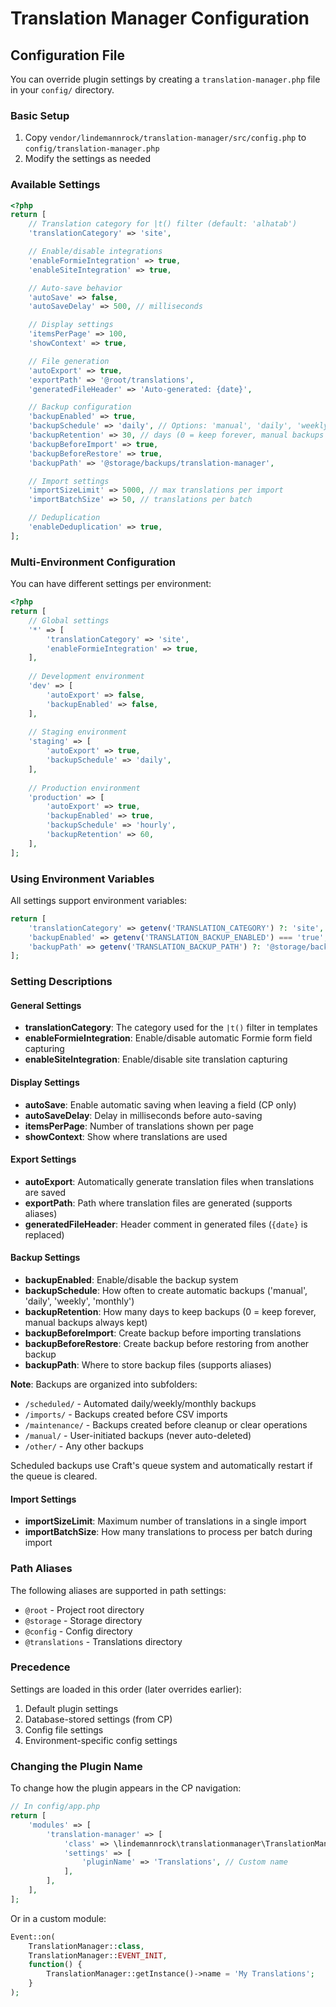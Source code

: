 # Translation Manager Configuration

## Configuration File

You can override plugin settings by creating a `translation-manager.php` file in your `config/` directory.

### Basic Setup

1. Copy `vendor/lindemannrock/translation-manager/src/config.php` to `config/translation-manager.php`
2. Modify the settings as needed

### Available Settings

```php
<?php
return [
    // Translation category for |t() filter (default: 'alhatab')
    'translationCategory' => 'site',

    // Enable/disable integrations
    'enableFormieIntegration' => true,
    'enableSiteIntegration' => true,

    // Auto-save behavior
    'autoSave' => false,
    'autoSaveDelay' => 500, // milliseconds

    // Display settings
    'itemsPerPage' => 100,
    'showContext' => true,

    // File generation
    'autoExport' => true,
    'exportPath' => '@root/translations',
    'generatedFileHeader' => 'Auto-generated: {date}',

    // Backup configuration
    'backupEnabled' => true,
    'backupSchedule' => 'daily', // Options: 'manual', 'daily', 'weekly', 'monthly'
    'backupRetention' => 30, // days (0 = keep forever, manual backups always kept)
    'backupBeforeImport' => true,
    'backupBeforeRestore' => true,
    'backupPath' => '@storage/backups/translation-manager',

    // Import settings
    'importSizeLimit' => 5000, // max translations per import
    'importBatchSize' => 50, // translations per batch

    // Deduplication
    'enableDeduplication' => true,
];
```

### Multi-Environment Configuration

You can have different settings per environment:

```php
<?php
return [
    // Global settings
    '*' => [
        'translationCategory' => 'site',
        'enableFormieIntegration' => true,
    ],
    
    // Development environment
    'dev' => [
        'autoExport' => false,
        'backupEnabled' => false,
    ],
    
    // Staging environment
    'staging' => [
        'autoExport' => true,
        'backupSchedule' => 'daily',
    ],
    
    // Production environment
    'production' => [
        'autoExport' => true,
        'backupEnabled' => true,
        'backupSchedule' => 'hourly',
        'backupRetention' => 60,
    ],
];
```

### Using Environment Variables

All settings support environment variables:

```php
return [
    'translationCategory' => getenv('TRANSLATION_CATEGORY') ?: 'site',
    'backupEnabled' => getenv('TRANSLATION_BACKUP_ENABLED') === 'true',
    'backupPath' => getenv('TRANSLATION_BACKUP_PATH') ?: '@storage/backups',
];
```

### Setting Descriptions

#### General Settings

- **translationCategory**: The category used for the `|t()` filter in templates
- **enableFormieIntegration**: Enable/disable automatic Formie form field capturing
- **enableSiteIntegration**: Enable/disable site translation capturing

#### Display Settings

- **autoSave**: Enable automatic saving when leaving a field (CP only)
- **autoSaveDelay**: Delay in milliseconds before auto-saving
- **itemsPerPage**: Number of translations shown per page
- **showContext**: Show where translations are used

#### Export Settings

- **autoExport**: Automatically generate translation files when translations are saved
- **exportPath**: Path where translation files are generated (supports aliases)
- **generatedFileHeader**: Header comment in generated files (`{date}` is replaced)

#### Backup Settings

- **backupEnabled**: Enable/disable the backup system
- **backupSchedule**: How often to create automatic backups ('manual', 'daily', 'weekly', 'monthly')
- **backupRetention**: How many days to keep backups (0 = keep forever, manual backups always kept)
- **backupBeforeImport**: Create backup before importing translations
- **backupBeforeRestore**: Create backup before restoring from another backup
- **backupPath**: Where to store backup files (supports aliases)

**Note**: Backups are organized into subfolders:
- `/scheduled/` - Automated daily/weekly/monthly backups
- `/imports/` - Backups created before CSV imports
- `/maintenance/` - Backups created before cleanup or clear operations
- `/manual/` - User-initiated backups (never auto-deleted)
- `/other/` - Any other backups

Scheduled backups use Craft's queue system and automatically restart if the queue is cleared.

#### Import Settings

- **importSizeLimit**: Maximum number of translations in a single import
- **importBatchSize**: How many translations to process per batch during import

### Path Aliases

The following aliases are supported in path settings:

- `@root` - Project root directory
- `@storage` - Storage directory
- `@config` - Config directory
- `@translations` - Translations directory

### Precedence

Settings are loaded in this order (later overrides earlier):

1. Default plugin settings
2. Database-stored settings (from CP)
3. Config file settings
4. Environment-specific config settings

### Changing the Plugin Name

To change how the plugin appears in the CP navigation:

```php
// In config/app.php
return [
    'modules' => [
        'translation-manager' => [
            'class' => \lindemannrock\translationmanager\TranslationManager::class,
            'settings' => [
                'pluginName' => 'Translations', // Custom name
            ],
        ],
    ],
];
```

Or in a custom module:

```php
Event::on(
    TranslationManager::class,
    TranslationManager::EVENT_INIT,
    function() {
        TranslationManager::getInstance()->name = 'My Translations';
    }
);
```